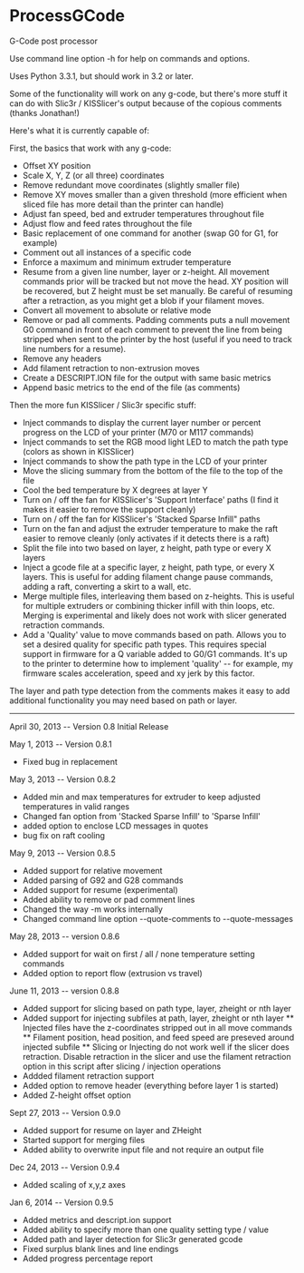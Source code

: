ProcessGCode
============

G-Code post processor

Use command line option -h for help on commands and options.

Uses Python 3.3.1, but should work in 3.2 or later.   

Some of the functionality will work on any g-code, but there's more stuff it can do with Slic3r / KISSlicer's output because of the copious comments (thanks Jonathan!) 

Here's what it is currently capable of:

First, the basics that work with any g-code:

* Offset XY position
* Scale X, Y, Z (or all three) coordinates
* Remove redundant move coordinates (slightly smaller file) 
* Remove XY moves smaller than a given threshold (more efficient when sliced file has more detail than the printer can handle)
* Adjust fan speed, bed and extruder temperatures throughout file
* Adjust flow and feed rates throughout the file
* Basic replacement of one command for another (swap G0 for G1, for example)
* Comment out all instances of a specific code
* Enforce a maximum and minimum extruder temperature
* Resume from a given line number, layer or z-height.  All movement commands prior will be tracked but not move the head.  XY position will be recovered, but Z height must be set manually. Be careful of resuming after a retraction, as you might get a blob if your filament moves.
* Convert all movement to absolute or relative mode
* Remove or pad all comments.  Padding comments puts a null movement G0 command in front of each comment to prevent the line from being stripped when sent to the printer by the host (useful if you need to track line numbers for a resume).
* Remove any headers
* Add filament retraction to non-extrusion moves
* Create a DESCRIPT.ION file for the output with same basic metrics
* Append basic metrics to the end of the file (as comments)

Then the more fun KISSlicer / Slic3r specific stuff:

* Inject commands to display the current layer number or percent progress on the LCD of your printer (M70 or M117 commands)
* Inject commands to set the RGB mood light LED to match the path type (colors as shown in KISSlicer)
* Inject commands to show the path type in the LCD of your printer
* Move the slicing summary from the bottom of the file to the top of the file
* Cool the bed temperature by X degrees at layer Y
* Turn on / off the fan for KISSlicer's 'Support Interface' paths (I find it makes it easier to remove the support cleanly)
* Turn on / off the fan for KISSlicer's 'Stacked Sparse Infill" paths
* Turn on the fan and adjust the extruder temperature to make the raft easier to remove cleanly (only activates if it detects there is a raft)
* Split the file into two based on layer, z height, path type or every X layers 
* Inject a gcode file at a specific layer, z height, path type, or every X layers.  This is useful for adding filament change pause commands, adding a raft, converting a skirt to a wall, etc.
* Merge multiple files, interleaving them based on z-heights.  This is useful for multiple extruders or combining thicker infill with thin loops, etc.  Merging is experimental and likely does not work with slicer generated retraction commands.
* Add a 'Quality' value to move commands based on path.  Allows you to set a desired quality for specific path types. This requires special support in firmware for a Q variable added to G0/G1 commands.  It's up to the printer to determine how to implement 'quality' -- for example, my firmware scales acceleration, speed and xy jerk by this factor.

The layer and path type detection from the comments makes it easy to add additional functionality you may need based on path or layer.

----------
April 30, 2013 -- Version 0.8 Initial Release

May 1, 2013 -- Version 0.8.1 
* Fixed bug in replacement

May 3, 2013 -- Version 0.8.2 
* Added min and max temperatures for extruder to keep adjusted temperatures in valid ranges
* Changed fan option from 'Stacked Sparse Infill' to 'Sparse Infill'
* added option to enclose LCD messages in quotes
* bug fix on raft cooling

May 9, 2013 -- Version 0.8.5
* Added support for relative movement
* Added parsing of G92 and G28 commands
* Added support for resume (experimental) 
* Added ability to remove or pad comment lines
* Changed the way -m works internally
* Changed command line option --quote-comments to --quote-messages

May 28, 2013 -- version 0.8.6
* Added support for wait on first / all / none temperature setting commands
* Added option to report flow (extrusion vs travel)

June 11, 2013 -- version 0.8.8
* Added support for slicing based on path type, layer, zheight or nth layer
* Added support for injecting subfiles at path, layer, zheight or nth layer
  ** Injected files have the z-coordinates stripped out in all move commands
  ** Filament position, head position, and feed speed are preseved around injected subfile
  ** Slicing or Injecting do not work well if the slicer does retraction.  Disable retraction in the slicer
	   and use the filament retraction option in this script after slicing / injection operations
* Addded filament retraction support 
* Added option to remove header (everything before layer 1 is started) 
* Added Z-height offset option

Sept 27, 2013 -- Version 0.9.0
* Added support for resume on layer and ZHeight
* Started support for merging files
* Added ability to overwrite input file and not require an output file

Dec 24, 2013  -- Version 0.9.4
* Added scaling of x,y,z axes

Jan 6, 2014 -- Version 0.9.5
 * Added metrics and descript.ion support
 * Added ability to specify more than one quality setting type / value
 * Added path and layer detection for Slic3r generated gcode
 * Fixed surplus blank lines and line endings
 * Added progress percentage report
 
 